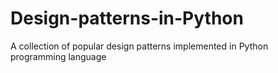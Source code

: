 # Design-patterns-in-Python
A collection of popular design patterns implemented in Python programming language
